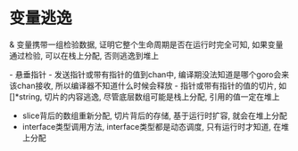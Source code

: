 # 变量逃逸

&  变量携带一组检验数据, 证明它整个生命周期是否在运行时完全可知, 如果变量通过检验, 可以在栈上分配, 否则逃逸到堆上


- 悬垂指针
- 发送指针或带有指针的值到chan中, 编译期没法知道是哪个goro会来该chan接收, 所以编译器不知道什么时候会释放
- 指针或带有指针的值的切片, 如[]\*string, 切片的内容逃逸, 尽管底层数组可能是栈上分配, 引用的值一定在堆上
- slice背后的数组重新分配, 切片背后的存储, 基于运行时扩容, 就会在堆上分配
- interface类型调用方法, interface类型都是动态调度, 只有运行时才知道, 在堆上分配